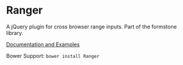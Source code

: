 Ranger
======

A jQuery plugin for cross browser range inputs. Part of the formstone library.

[Documentation and Examples](http://www.benplum.com/formstone/ranger/)

Bower Support: `bower install Ranger`